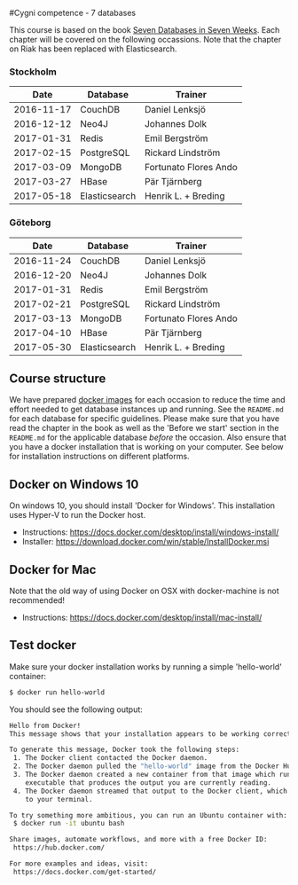 #Cygni competence - 7 databases

This course is based on the book [Seven Databases in Seven Weeks](https://pragprog.com/book/rwdata/seven-databases-in-seven-weeks). Each chapter will be covered on the following occassions. Note that the chapter on Riak has been replaced with Elasticsearch.

### Stockholm

| Date       | Database        | Trainer               |
| ---------- | --------------- | --------------------- |
| 2016-11-17 | CouchDB         | Daniel Lenksjö        |
| 2016-12-12 | Neo4J           | Johannes Dolk         |
| 2017-01-31 | Redis           | Emil Bergström        |
| 2017-02-15 | PostgreSQL      | Rickard Lindström     |
| 2017-03-09 | MongoDB         | Fortunato Flores Ando |
| 2017-03-27 | HBase           | Pär Tjärnberg         |
| 2017-05-18 | Elasticsearch   | Henrik L. + Breding   |


### Göteborg
| Date       | Database        | Trainer               |
| ---------- | --------------- | --------------------- |
| 2016-11-24 | CouchDB         | Daniel Lenksjö        |
| 2016-12-20 | Neo4J           | Johannes Dolk         |
| 2017-01-31 | Redis           | Emil Bergström        |
| 2017-02-21 | PostgreSQL      | Rickard Lindström     |
| 2017-03-13 | MongoDB         | Fortunato Flores Ando |
| 2017-04-10 | HBase           | Pär Tjärnberg         |
| 2017-05-30 | Elasticsearch   | Henrik L. + Breding   |



## Course structure
We have prepared [docker images](https://hub.docker.com/r/cygni/7-databases/tags/) for each occasion to reduce the time and effort needed to get database instances up and running. See the `README.md` for each database for specific guidelines. Please make sure that you have read the chapter in the book as well as the 'Before we start' section in the `README.md` for the applicable database *before* the occasion. Also ensure that you have a docker installation that is working on your computer. See below for installation instructions on different platforms.

## Docker on Windows 10
On windows 10, you should install 'Docker for Windows'. This installation uses Hyper-V to run the Docker host.

- Instructions: https://docs.docker.com/desktop/install/windows-install/
- Installer: https://download.docker.com/win/stable/InstallDocker.msi

## Docker for Mac
Note that the old way of using Docker on OSX with docker-machine is not recommended!

- Instructions: https://docs.docker.com/desktop/install/mac-install/

## Test docker
Make sure your docker installation works by running a simple 'hello-world' container:

``` bash
$ docker run hello-world
```

You should see the following output:

``` bash
Hello from Docker!
This message shows that your installation appears to be working correctly.

To generate this message, Docker took the following steps:
 1. The Docker client contacted the Docker daemon.
 2. The Docker daemon pulled the "hello-world" image from the Docker Hub.
 3. The Docker daemon created a new container from that image which runs the
    executable that produces the output you are currently reading.
 4. The Docker daemon streamed that output to the Docker client, which sent it
    to your terminal.

To try something more ambitious, you can run an Ubuntu container with:
 $ docker run -it ubuntu bash

Share images, automate workflows, and more with a free Docker ID:
 https://hub.docker.com/

For more examples and ideas, visit:
 https://docs.docker.com/get-started/
```
